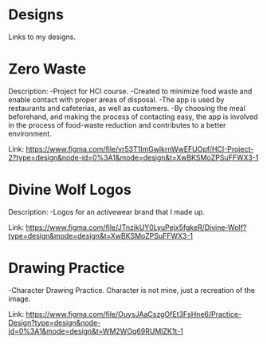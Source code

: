 # Designs
Links to my designs. 


# Zero Waste 
Description: 
-Project for HCI course.
-Created to minimize food waste and enable contact with proper areas of disposal. 
-The app is used by restaurants and cafeterias, as well as customers. 
-By choosing the meal beforehand, and making the process of contacting easy, the app is involved in the process 
of food-waste reduction and contributes to a better environment.

Link:
https://www.figma.com/file/vr53T1ImGwlkrnWwEFUOpf/HCI-Project-2?type=design&node-id=0%3A1&mode=design&t=XwBKSMoZPSuFFWX3-1


# Divine Wolf Logos
Description: 
-Logos for an activewear brand that I made up. 

Link: https://www.figma.com/file/JTnzjkUY0LyuPejx5fgkeR/Divine-Wolf?type=design&mode=design&t=XwBKSMoZPSuFFWX3-1


# Drawing Practice 
-Character Drawing Practice. Character is not mine, just a recreation of the image. 

Link: https://www.figma.com/file/OuysJAaCszgOfEt3FsHne6/Practice-Design?type=design&node-id=0%3A1&mode=design&t=WM2WOq69RUMlZK1t-1

